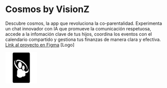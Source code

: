 # Cosmos by VisionZ

Descubre cosmos, la app que revoluciona la co-parentalidad. Experimenta un chat innovador con IA que promueve la comunicación respetuosa, accede a la infomación clave de tus hijos, coordina los eventos con el calendario compartido y gestiona tus finanzas de manera clara y efectiva.
[Link al proyecto en Figma](https://www.figma.com/file/IoyiQbytggevNMSM07WXgb/SOCIAL-HACK?type=design&mode=design&t=oQrc9c5GcAIx6she-1)
[Logo] 
<div>
  <img src="https://github.com/sgxaviii/SOCIAL-HACK-PDS/blob/main/Dark-Modern-Corporate-App-Development-Startup-Pitch-Deck-Presentation-2.svg" title="Logo" alt="Logo" width="100" height="100"/>&nbsp;
</div>

